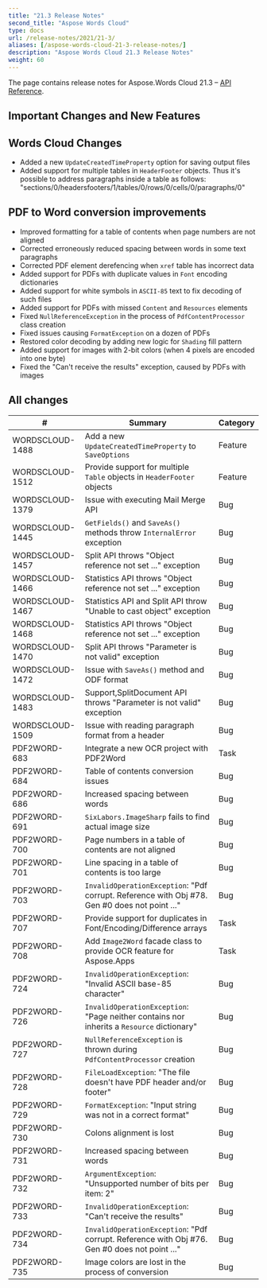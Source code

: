 ```yaml
---
title: "21.3 Release Notes"
second_title: "Aspose Words Cloud"
type: docs
url: /release-notes/2021/21-3/
aliases: [/aspose-words-cloud-21-3-release-notes/]
description: "Aspose Words Cloud 21.3 Release Notes"
weight: 60
---
```


The page contains release notes for Aspose.Words Cloud 21.3 – [API Reference](https://apireference.aspose.cloud/words/).

## Important Changes and New Features

## Words Cloud Changes

- Added a new `UpdateCreatedTimeProperty` option for saving output files
- Added support for multiple tables in `HeaderFooter` objects. Thus it's possible to address paragraphs inside a table as follows: "sections/0/headersfooters/1/tables/0/rows/0/cells/0/paragraphs/0"

## PDF to Word conversion improvements

- Improved formatting for a table of contents when page numbers are not aligned
- Corrected erroneously reduced spacing between words in some text paragraphs
- Corrected PDF element derefencing when `xref` table has incorrect data
- Added support for PDFs with duplicate values in `Font` encoding dictionaries
- Added support for white symbols in `ASCII-85` text to fix decoding of such files
- Added support for PDFs with missed `Content` and `Resources` elements
- Fixed `NullReferenceException` in the process of `PdfContentProcessor` class creation
- Fixed issues causing `FormatException` on a dozen of PDFs
- Restored color decoding by adding new logic for `Shading` fill pattern
- Added support for images with 2-bit colors (when 4 pixels are encoded into one byte)
- Fixed the "Can't receive the results" exception, caused by PDFs with images

## All changes

| #               | Summary                                                                                       | Category    |
|-----------------|-----------------------------------------------------------------------------------------------|-------------|
| WORDSCLOUD-1488 | Add a new `UpdateCreatedTimeProperty` to `SaveOptions`                                        | Feature     |
| WORDSCLOUD-1512 | Provide support for multiple `Table` objects in `HeaderFooter` objects                        | Feature     |
| WORDSCLOUD-1379 | Issue with executing Mail Merge API                                                           | Bug         |
| WORDSCLOUD-1445 | `GetFields()` and `SaveAs()` methods throw `InternalError` exception                          | Bug         |
| WORDSCLOUD-1457 | Split API throws "Object reference not set ..." exception                                     | Bug         |
| WORDSCLOUD-1466 | Statistics API throws "Object reference not set ..." exception                                | Bug         |
| WORDSCLOUD-1467 | Statistics API and Split API throw "Unable to cast object" exception                          | Bug         |
| WORDSCLOUD-1468 | Statistics API throws "Object reference not set ..." exception                                | Bug         |
| WORDSCLOUD-1470 | Split API throws "Parameter is not valid" exception                                           | Bug         |
| WORDSCLOUD-1472 | Issue with `SaveAs()` method and ODF format                                                   | Bug         |
| WORDSCLOUD-1483 | Support,SplitDocument API throws "Parameter is not valid" exception                           | Bug         |
| WORDSCLOUD-1509 | Issue with reading paragraph format from a header                                             | Bug         |
| PDF2WORD-683    | Integrate a new OCR project with PDF2Word                                                     | Task        |
| PDF2WORD-684    | Table of contents conversion issues                                                           | Bug         |
| PDF2WORD-686    | Increased spacing between words                                                               | Bug         |
| PDF2WORD-691    | `SixLabors.ImageSharp` fails to find actual image size                                        | Bug         |
| PDF2WORD-700    | Page numbers in a table of contents are not aligned                                           | Bug         |
| PDF2WORD-701    | Line spacing in a table of contents is too large                                              | Bug         |
| PDF2WORD-703    | `InvalidOperationException`: "Pdf corrupt. Reference with Obj #78. Gen #0 does not point ..." | Bug         |
| PDF2WORD-707    | Provide support for duplicates in Font/Encoding/Difference arrays                             | Task        |
| PDF2WORD-708    | Add `Image2Word` facade class to provide OCR feature for Aspose.Apps                          | Task        |
| PDF2WORD-724    | `InvalidOperationException`: "Invalid ASCII base-85 character"                                | Bug         |
| PDF2WORD-726    | `InvalidOperationException`: "Page neither contains nor inherits a `Resource` dictionary"     | Bug         |
| PDF2WORD-727    | `NullReferenceException` is thrown during `PdfContentProcessor` creation                      | Bug         |
| PDF2WORD-728    | `FileLoadException`: "The file doesn't have PDF header and/or footer"                         | Bug         |
| PDF2WORD-729    | `FormatException`: "Input string was not in a correct format"                                 | Bug         |
| PDF2WORD-730    | Colons alignment is lost                                                                      | Bug         |
| PDF2WORD-731    | Increased spacing between words                                                               | Bug         |
| PDF2WORD-732    | `ArgumentException`: "Unsupported number of bits per item: 2"                                 | Bug         |
| PDF2WORD-733    | `InvalidOperationException`: "Can't receive the results"                                      | Bug         |
| PDF2WORD-734    | `InvalidOperationException`: "Pdf corrupt. Reference with Obj #76. Gen #0 does not point ..." | Bug         |
| PDF2WORD-735    | Image colors are lost in the process of conversion                                            | Bug         |
